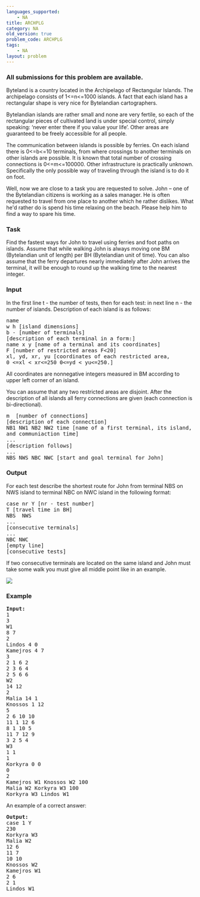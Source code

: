 ```yaml
---
languages_supported:
    - NA
title: ARCHPLG
category: NA
old_version: true
problem_code: ARCHPLG
tags:
    - NA
layout: problem
---
```

###  All submissions for this problem are available. 

Byteland is a country located in the Archipelago of Rectangular Islands. The archipelago consists of 1&lt;=n&lt;=1000 islands. A fact that each island has a rectangular shape is very nice for Bytelandian cartographers.

Bytelandian islands are rather small and none are very fertile, so each of the rectangular pieces of cultivated land is under special control, simply speaking: ‘never enter there if you value your life’. Other areas are guaranteed to be freely accessible for all people.

The communication between islands is possible by ferries. On each island there is 0&lt;=b&lt;=10 terminals, from where crossings to another terminals on other islands are possible.
It is known that total number of crossing connections is 0&lt;=m&lt;=100000. Other infrastructure is practically unknown. Specifically the only possible
way of traveling through the island is to do it on foot.

Well, now we are close to a task you are requested to solve. John – one of the Bytelandian citizens is working as a sales manager. He is often requested to travel from one place to another which he rather dislikes. What he'd rather do is spend his time relaxing on the beach. Please help him to find a way to spare his time.

### Task

 Find the fastest ways for John to travel using ferries and foot paths on islands. Assume that while walking John is always moving one BM (Bytelandian unit of length) per BH (Bytelandian unit of time).
You can also assume that the ferry departures nearly immediately after John arrives the terminal, it will be enough to round up the walking time to the nearest integer.

### Input

In the first line t - the number of tests, then for each test:
in next line n - the number of islands. Description of each island is as follows:

<pre>
name
w h [island dimensions]
b - [number of terminals]
[description of each terminal in a form:]
name x y [name of a terminal and its coordinates]
F [number of restricted areas F<20]
xl, yd, xr, yu [coordinates of each restricted area,
0 <=xl < xr<=250 0<=yd < yu<=250.]
</pre>
All coordinates are nonnegative integers measured in BM according to upper left corner of an island.

You can assume that any two restricted areas are disjoint. After the description of all islands all ferry connections are given (each connection is bi-directional).

<pre>
m  [number of connections]
[description of each connection]
NB1 NW1 NB2 NW2 time [name of a first terminal, its island, the second respectively
and communiaction time]
...
[description follows]
...
NBS NWS NBC NWC [start and goal terminal for John]
</pre>
### Output

For each test describe the shortest route for John from terminal NBS on NWS island to terminal NBC on NWC island in the following format:

<pre>
case nr Y [nr - test number]
T [travel time in BH]
NBS  NWS
...
[consecutive terminals]
...
NBC NWC
[empty line]
[consecutive tests]
</pre>
If two consecutive terminals are located on the same island and John must take some walk you must give all middle point like in an example.

![](/content/kuszi:trectarch_example.png)

### Example

<pre>
<b>Input:</b>
1
3
W1
8 7
2
Lindos 4 0
Kamejros 4 7
3
2 1 6 2
2 3 6 4 
2 5 6 6 
W2
14 12
2
Malia 14 1
Knossos 1 12
5
2 6 10 10
11 1 12 6
8 1 10 5
11 7 12 9
3 2 5 4
W3 
1 1
1
Korkyra 0 0
0
2
Kamejros W1 Knossos W2 100
Malia W2 Korkyra W3 100
Korkyra W3 Lindos W1
</pre>
An example of a correct answer:

<pre>
<b>Output:</b>
case 1 Y
230
Korkyra W3
Malia W2
12 6
11 7
10 10
Knossos W2
Kamejros W1
2 6
2 1
Lindos W1
</pre>